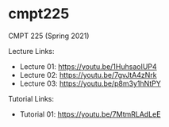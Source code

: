 # cmpt225
CMPT 225 (Spring 2021)

Lecture Links:

* Lecture 01: https://youtu.be/1HuhsaoIUP4
* Lecture 02: https://youtu.be/7gvJtA4zNrk
* Lecture 03: https://youtu.be/p8m3y1hNtPY

Tutorial Links:

* Tutorial 01: https://youtu.be/7MtmRLAdLeE
